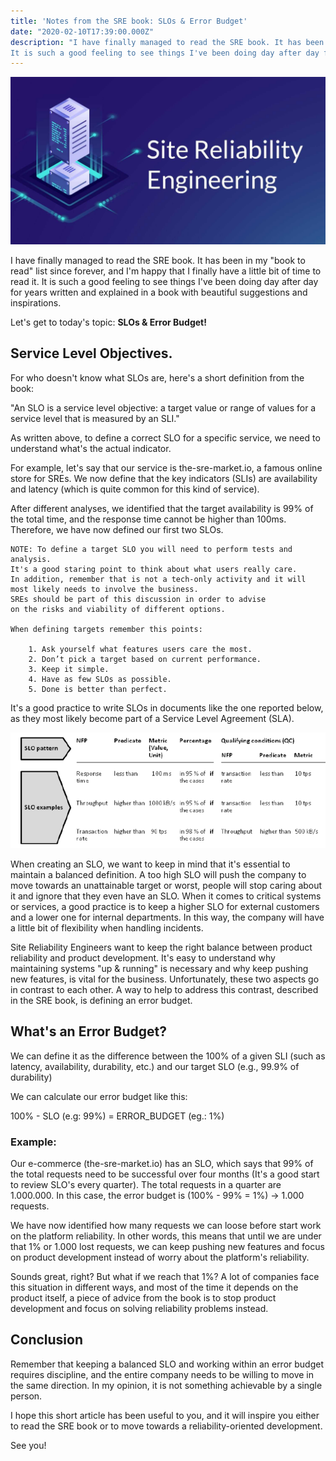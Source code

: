 ```yaml
---
title: 'Notes from the SRE book: SLOs & Error Budget'
date: "2020-02-10T17:39:00.000Z"
description: "I have finally managed to read the SRE book. It has been in my 'book to read' list since forever, and I'm happy that I finally have a little bit of time to read it.
It is such a good feeling to see things I've been doing day after day for years written and explained in a book with beautiful suggestions and inspirations."
---
```


!['sre'](./sre.png)

I have finally managed to read the SRE book. It has been in my "book to read" list since forever, and I'm happy that I finally have a little bit of time to read it.
It is such a good feeling to see things I've been doing day after day for years written and explained in a book with beautiful suggestions and inspirations.

Let's get to today's topic: **SLOs & Error Budget!**

## Service Level Objectives.

For who doesn't know what SLOs are, here's a short definition from the book:

"An SLO is a service level objective: a target value or range of values for a service level that is measured by an SLI."

As written above, to define a correct SLO for a specific service, we need to understand what's the actual indicator.

For example, let's say that our service is the-sre-market.io, a famous online store for SREs.
We now define that the key indicators (SLIs) are availability and latency (which is quite common for this kind of service).

After different analyses, we identified that the target availability is 99% of the total time, and the response time cannot be higher than 100ms. Therefore, we have now defined our first two SLOs. 



    NOTE: To define a target SLO you will need to perform tests and analysis.
    It's a good staring point to think about what users really care.
    In addition, remember that is not a tech-only activity and it will 
    most likely needs to involve the business. 
    SREs should be part of this discussion in order to advise 
    on the risks and viability of different options.

    When defining targets remember this points:

        1. Ask yourself what features users care the most.
        2. Don’t pick a target based on current performance.
        3. Keep it simple.
        4. Have as few SLOs as possible.
        5. Done is better than perfect.



It's a good practice to write SLOs in documents like the one reported below, as they most likely become part of a Service Level Agreement (SLA).

!['slo-document'](./slo.png)

When creating an SLO, we want to keep in mind that it's essential to maintain a balanced definition. 
A too high SLO will push the company to move towards an unattainable target or worst, people will stop caring about it and ignore that they even have an SLO.
When it comes to critical systems or services, a good practice is to keep a higher SLO for external customers and a lower one for internal departments. In this way, the company will have a little bit of flexibility when handling incidents.

Site Reliability Engineers want to keep the right balance between product reliability and product development. It's easy to understand why maintaining systems "up & running" is necessary and why keep pushing new features, is vital for the business. Unfortunately, these two aspects go in contrast to each other.
A way to help to address this contrast, described in the SRE book, is defining an error budget.

## What's an Error Budget?

We can define it as the difference between the 100% of a given SLI (such as latency, availability, durability, etc.) and our target SLO (e.g., 99.9% of durability)

We can calculate our error budget like this:

100% - SLO (e.g: 99%) = ERROR_BUDGET (eg.: 1%)

### Example:

Our e-commerce (the-sre-market.io) has an SLO, which says that 99% of the total requests need to be successful over four months (It's a good start to review SLO's every quarter).
The total requests in a quarter are 1.000.000.
In this case, the error budget is (100% - 99% = 1%) -> 1.000 requests.

We have now identified how many requests we can loose before start work on the platform reliability. In other words, this means that until we are under that 1% or 1.000 lost requests, we can keep pushing new features and focus on product development instead of worry about the platform's reliability. 

Sounds great, right? But what if we reach that 1%?
A lot of companies face this situation in different ways, and most of the time it depends on the product itself, a piece of advice from the book is to stop product development and focus on solving reliability problems instead.

## Conclusion

Remember that keeping a balanced SLO and working within an error budget requires discipline, and the entire company needs to be willing to move in the same direction.
In my opinion, it is not something achievable by a single person.

I hope this short article has been useful to you, and it will inspire you either to read the SRE book or to move towards a reliability-oriented development.

See you!
